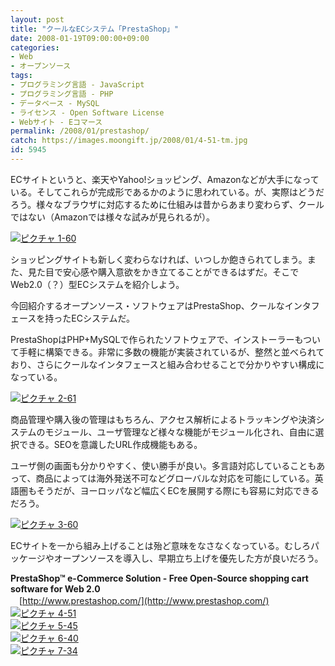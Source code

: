 ```yaml
---
layout: post
title: "クールなECシステム「PrestaShop」"
date: 2008-01-19T09:00:00+09:00
categories:
- Web
- オープンソース
tags: 
- プログラミング言語 - JavaScript
- プログラミング言語 - PHP
- データベース - MySQL
- ライセンス - Open Software License
- Webサイト - Eコマース
permalink: /2008/01/prestashop/
catch: https://images.moongift.jp/2008/01/4-51-tm.jpg
id: 5945
---
```

ECサイトというと、楽天やYahoo!ショッピング、Amazonなどが大手になっている。そしてこれらが完成形であるかのように思われている。が、実際はどうだろう。様々なブラウザに対応するために仕組みは昔からあまり変わらず、クールではない（Amazonでは様々な試みが見られるが）。   
  
[![ピクチャ 1-60](https://images.moongift.jp/2008/01/1-60-tm.jpg)](https://images.moongift.jp/2008/01/1-60.png)  
  
ショッピングサイトも新しく変わらなければ、いつしか飽きられてしまう。また、見た目で安心感や購入意欲をかき立てることができるはずだ。そこでWeb2.0（？）型ECシステムを紹介しよう。   
  
今回紹介するオープンソース・ソフトウェアはPrestaShop、クールなインタフェースを持ったECシステムだ。   
<!--more-->  
PrestaShopはPHP+MySQLで作られたソフトウェアで、インストーラーもついて手軽に構築できる。非常に多数の機能が実装されているが、整然と並べられており、さらにクールなインタフェースと組み合わせることで分かりやすい構成になっている。   
  
[![ピクチャ 2-61](https://images.moongift.jp/2008/01/2-61-tm.jpg)](https://images.moongift.jp/2008/01/2-61.png)  
  
商品管理や購入後の管理はもちろん、アクセス解析によるトラッキングや決済システムのモジュール、ユーザ管理など様々な機能がモジュール化され、自由に選択できる。SEOを意識したURL作成機能もある。   
  
ユーザ側の画面も分かりやすく、使い勝手が良い。多言語対応していることもあって、商品によっては海外発送不可などグローバルな対応を可能にしている。英語圏もそうだが、ヨーロッパなど幅広くECを展開する際にも容易に対応できるだろう。   
  
[![ピクチャ 3-60](https://images.moongift.jp/2008/01/3-60-tm.jpg)](https://images.moongift.jp/2008/01/3-60.png)  
  
ECサイトを一から組み上げることは殆ど意味をなさなくなっている。むしろパッケージやオープンソースを導入し、早期立ち上げを優先した方が良いだろう。   
  
**PrestaShop™ e-Commerce Solution - Free Open-Source shopping cart software for Web 2.0**   
　[http://www.prestashop.com/](http://www.prestashop.com/)  
[![ピクチャ 4-51](https://images.moongift.jp/2008/01/4-51-tm.jpg)](https://images.moongift.jp/2008/01/4-51.png)  
[![ピクチャ 5-45](https://images.moongift.jp/2008/01/5-45-tm.jpg)](https://images.moongift.jp/2008/01/5-45.png)  
[![ピクチャ 6-40](https://images.moongift.jp/2008/01/6-40-tm.jpg)](https://images.moongift.jp/2008/01/6-40.png)  
[![ピクチャ 7-34](https://images.moongift.jp/2008/01/7-34-tm.jpg)](https://images.moongift.jp/2008/01/7-34.png)

